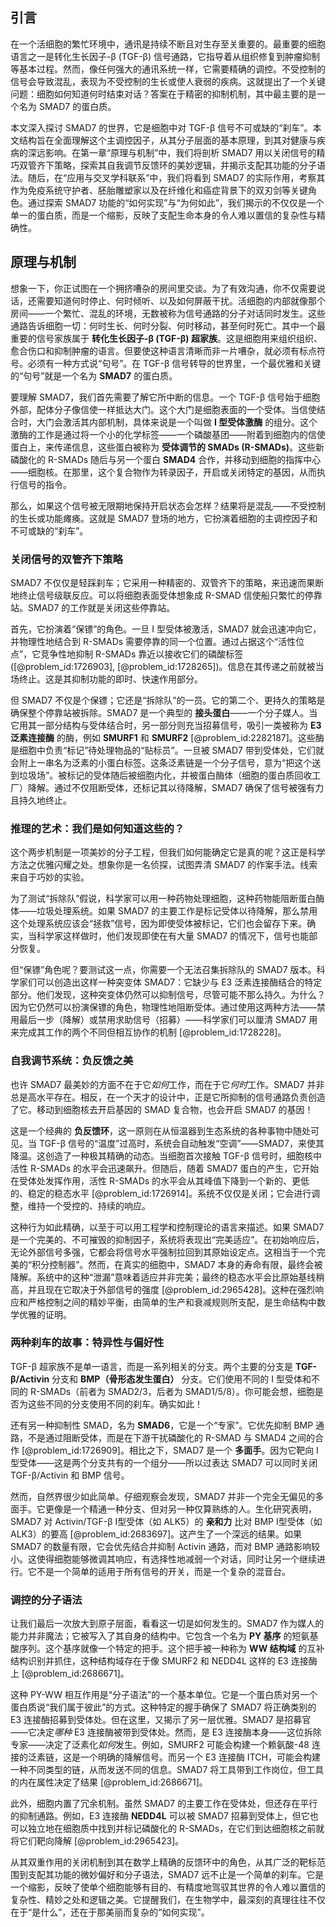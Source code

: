 ## 引言
在一个活细胞的繁忙环境中，通讯是持续不断且对生存至关重要的。最重要的细胞语言之一是转化生长因子-β (TGF-β) 信号通路，它指导着从组织修复到肿瘤抑制等基本过程。然而，像任何强大的通讯系统一样，它需要精确的调控。不受控制的信号会导致混乱，表现为不受控制的生长或使人衰弱的疾病。这就提出了一个关键问题：细胞如何知道何时结束对话？答案在于精密的抑制机制，其中最主要的是一个名为 SMAD7 的蛋白质。

本文深入探讨 SMAD7 的世界，它是细胞中对 TGF-β 信号不可或缺的“刹车”。本文结构旨在全面理解这个主调控因子，从其分子层面的基本原理，到其对健康与疾病的深远影响。在第一章“原理与机制”中，我们将剖析 SMAD7 用以关闭信号的精巧双管齐下策略，探索其自我调节反馈环的美妙逻辑，并揭示支配其功能的分子语法。随后，在“应用与交叉学科联系”中，我们将看到 SMAD7 的实际作用，考察其作为免疫系统守护者、胚胎雕塑家以及在纤维化和癌症背景下的双刃剑等关键角色。通过探索 SMAD7 功能的“如何实现”与“为何如此”，我们揭示的不仅仅是一个单一的蛋白质，而是一个缩影，反映了支配生命本身的令人难以置信的复杂性与精确性。

## 原理与机制

想象一下，你正试图在一个拥挤嘈杂的房间里交谈。为了有效沟通，你不仅需要说话，还需要知道何时停止、何时倾听、以及如何屏蔽干扰。活细胞的内部就像那个房间——一个繁忙、混乱的环境，无数被称为信号通路的分子对话同时发生。这些通路告诉细胞一切：何时生长、何时分裂、何时移动，甚至何时死亡。其中一个最重要的信号家族属于 **转化生长因子-β (TGF-β) 超家族**。这是细胞用来组织组织、愈合伤口和抑制肿瘤的语言。但要使这种语言清晰而非一片嘈杂，就必须有标点符号。必须有一种方式说“句号”。在 TGF-β 信号转导的世界里，一个最优雅和关键的“句号”就是一个名为 **SMAD7** 的蛋白质。

要理解 SMAD7，我们首先需要了解它所中断的信息。一个 TGF-β 信号始于细胞外部，配体分子像信使一样抵达大门。这个大门是细胞表面的一个受体。当信使结合时，大门会激活其内部机制，具体来说是一个叫做 **I 型受体激酶** 的组分。这个激酶的工作是通过将一个小的化学标签——一个磷酸基团——附着到细胞内的信使蛋白上，来传递信息，这些蛋白被称为 **受体调节的 SMADs (R-SMADs)**。这些新磷酸化的 R-SMADs 随后与另一个蛋白 **SMAD4** 合作，并移动到细胞的指挥中心——细胞核。在那里，这个复合物作为转录因子，开启或关闭特定的基因，从而执行信号的指令。

那么，如果这个信号被无限期地保持开启状态会怎样？结果将是混乱——不受控制的生长或功能瘫痪。这就是 SMAD7 登场的地方，它扮演着细胞的主调控因子和不可或缺的“刹车”。

### 关闭信号的双管齐下策略

SMAD7 不仅仅是轻踩刹车；它采用一种精密的、双管齐下的策略，来迅速而果断地终止信号级联反应。可以将细胞表面受体想象成 R-SMAD 信使船只繁忙的停靠站。SMAD7 的工作就是关闭这些停靠站。

首先，它扮演着“保镖”的角色。一旦 I 型受体被激活，SMAD7 就会迅速冲向它，并物理性地结合到 R-SMADs 需要停靠的同一个位置。通过占据这个“活性位点”，它竞争性地抑制 R-SMADs 靠近以接收它们的磷酸标签 ([@problem_id:1726903], [@problem_id:1728265])。信息在其传递之前就被当场终止。这是其抑制功能的即时、快速作用部分。

但 SMAD7 不仅是个保镖；它还是“拆除队”的一员。它的第二个、更持久的策略是确保整个停靠站被拆除。SMAD7 是一个典型的 **接头蛋白**——一个分子媒人。当它用其一部分结构与受体结合时，另一部分则充当招募信号，吸引一类被称为 **E3 泛素连接酶** 的酶，例如 **SMURF1** 和 **SMURF2** [@problem_id:2282187]。这些酶是细胞中负责“标记”待处理物品的“贴标员”。一旦被 SMAD7 带到受体处，它们就会附上一串名为泛素的小蛋白标签。这条泛素链是一个分子信号，意为“把这个送到垃圾场”。被标记的受体随后被细胞内化，并被蛋白酶体（细胞的蛋白质回收工厂）降解。通过不仅阻断受体，还标记其以待降解，SMAD7 确保了信号被强有力且持久地终止。

### 推理的艺术：我们是如何知道这些的？

这个两步机制是一项美妙的分子工程，但我们如何能确定它是真的呢？这正是科学方法之优雅闪耀之处。想象你是一名侦探，试图弄清 SMAD7 的作案手法。线索来自于巧妙的实验。

为了测试“拆除队”假说，科学家可以用一种药物处理细胞，这种药物能阻断蛋白酶体——垃圾处理系统。如果 SMAD7 的主要工作是标记受体以待降解，那么禁用这个处理系统应该会“拯救”信号，因为即使受体被标记，它们也会留存下来。确实，当科学家这样做时，他们发现即使在有大量 SMAD7 的情况下，信号也能部分恢复。

但“保镖”角色呢？要测试这一点，你需要一个无法召集拆除队的 SMAD7 版本。科学家们可以创造出这样一种突变体 SMAD7：它缺少与 E3 泛素连接酶结合的特定部分。他们发现，这种突变体仍然可以抑制信号，尽管可能不那么持久。为什么？因为它仍然可以扮演保镖的角色，物理性地阻断受体。通过使用这两种方法——禁用最后一步（降解）或禁用求助信号（招募）——科学家们可以厘清 SMAD7 用来完成其工作的两个不同但相互协作的机制 [@problem_id:1728228]。

### 自我调节系统：负反馈之美

也许 SMAD7 最美妙的方面不在于它*如何*工作，而在于它*何时*工作。SMAD7 并非总是高水平存在。相反，在一个天才的设计中，正是它所抑制的信号通路负责创造了它。移动到细胞核去开启基因的 SMAD 复合物，也会开启 SMAD7 的基因！

这是一个经典的 **负反馈环**，这一原则在从恒温器到生态系统的各种事物中随处可见。当 TGF-β 信号的“温度”过高时，系统会自动触发“空调”——SMAD7，来使其降温。这创造了一种极其精确的动态。当细胞首次接触 TGF-β 信号时，细胞核中活性 R-SMADs 的水平会迅速飙升。但随后，随着 SMAD7 蛋白的产生，它开始在受体处发挥作用，活性 R-SMADs 的水平会从其峰值下降到一个新的、更低的、稳定的稳态水平 [@problem_id:1726914]。系统不仅仅是关闭；它会进行调整，维持一个受控的、持续的响应。

这种行为如此精确，以至于可以用工程学和控制理论的语言来描述。如果 SMAD7 是一个完美的、不可摧毁的抑制因子，系统将表现出“完美适应”。在初始响应后，无论外部信号多强，它都会将信号水平强制拉回到其原始设定点。这相当于一个完美的“积分控制器”。然而，在真实的细胞中，SMAD7 本身的寿命有限，最终会被降解。系统中的这种“泄漏”意味着适应并非完美；最终的稳态水平会比原始基线稍高，并且现在它取决于外部信号的强度 [@problem_id:2965428]。这种在强烈响应和严格控制之间的精妙平衡，由简单的生产和衰减规则所支配，是生命结构中数学优雅的证明。

### 两种刹车的故事：特异性与偏好性

TGF-β 超家族不是单一语言，而是一系列相关的分支。两个主要的分支是 **TGF-β/Activin** 分支和 **BMP（骨形态发生蛋白）** 分支。它们使用不同的 I 型受体和不同的 R-SMADs（前者为 SMAD2/3，后者为 SMAD1/5/8）。你可能会想，细胞是否为这些不同的分支使用不同的刹车。确实如此！

还有另一种抑制性 SMAD，名为 **SMAD6**，它是一个“专家”。它优先抑制 BMP 通路，不是通过阻断受体，而是在下游干扰磷酸化的 R-SMAD 与 SMAD4 之间的合作 [@problem_id:1726909]。相比之下，SMAD7 是一个 **多面手**。因为它靶向 I 型受体——这是两个分支共有的一个组分——所以过表达 SMAD7 可以同时关闭 TGF-β/Activin 和 BMP 信号。

然而，自然界很少如此简单。仔细观察会发现，SMAD7 并非一个完全无偏见的多面手。它更像是一个精通一种分支、但对另一种仅算熟练的人。生化研究表明，SMAD7 对 Activin/TGF-β I型受体（如 ALK5）的 **亲和力** 比对 BMP I型受体（如 ALK3）的要高 [@problem_id:2683697]。这产生了一个深远的结果。如果 SMAD7 的数量有限，它会优先结合并抑制 Activin 通路，而对 BMP 通路影响较小。这使得细胞能够微调其响应，有选择性地减弱一个对话，同时让另一个继续进行。它不是一个简单的适用于所有信号的开关，而是一个复杂的混音台。

### 调控的分子语法

让我们最后一次放大到原子层面，看看这一切是如何发生的。SMAD7 作为媒人的能力并非魔法；它被写入了其自身的结构中。它包含一个名为 **PY 基序** 的短氨基酸序列。这个基序就像一个特定的把手。这个把手被一种称为 **WW 结构域** 的互补结构识别并抓住，这种结构域存在于像 SMURF2 和 NEDD4L 这样的 E3 连接酶上 [@problem_id:2686671]。

这种 PY-WW 相互作用是“分子语法”的一个基本单位。它是一个蛋白质对另一个蛋白质说“我们属于彼此”的方式。这种特定的握手确保了 SMAD7 将正确类别的 E3 连接酶招募到受体处。但在这里，又揭示了另一层优雅。SMAD7 是招募官——它决定*哪种* E3 连接酶被带到受体处。然而，是 E3 连接酶本身——这位拆除专家——决定了泛素化*如何*发生。例如，SMURF2 可能会构建一个赖氨酸-48 连接的泛素链，这是一个明确的降解信号。而另一个 E3 连接酶 ITCH，可能会构建一种不同类型的链，从而发送不同的信息。SMAD7 将工具带到工作岗位，但工具的内在属性决定了结果 [@problem_id:2686671]。

此外，细胞内置了冗余机制。虽然 SMAD7 的主要工作在受体处，但还存在平行的抑制通路。例如，E3 连接酶 **NEDD4L** 可以被 SMAD7 招募到受体上，但它也可以独立地在细胞质中找到并标记磷酸化的 R-SMADs，在它们到达细胞核之前就将它们靶向降解 [@problem_id:2965423]。

从其双重作用的关闭机制到其在数学上精确的反馈环中的角色，从其广泛的靶标范围到支配其功能的微妙偏好和分子语法，SMAD7 远不止是一个简单的刹车。它是一个缩影，反映了使单个细胞能够有目的、有精度地驾驭其世界的令人难以置信的复杂性、精妙之处和逻辑之美。它提醒我们，在生物学中，最深刻的真理往往不仅在于“是什么”，还在于那美丽而复杂的“如何实现”。

